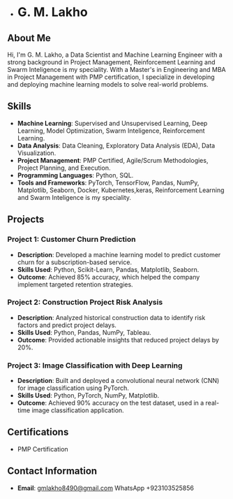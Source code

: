- # G. M. Lakho

## About Me
Hi, I'm G. M. Lakho, a Data Scientist and Machine Learning Engineer with a strong background in Project Management, Reinforcement Learning and Swarm Inteligence is my speciality. With a Master's in Engineering and MBA in Project Management with PMP certification, I specialize in developing and deploying machine learning models to solve real-world problems.

## Skills
- **Machine Learning**: Supervised and Unsupervised Learning, Deep Learning, Model Optimization, Swarm Inteligence, Reinforcement Learning.
- **Data Analysis**: Data Cleaning, Exploratory Data Analysis (EDA), Data Visualization.
- **Project Management**: PMP Certified, Agile/Scrum Methodologies, Project Planning, and Execution.
- **Programming Languages**: Python, SQL.
- **Tools and Frameworks**: PyTorch, TensorFlow, Pandas, NumPy, Matplotlib, Seaborn, Docker, Kubernetes,keras, Reinforcement Learning and Swarm Inteligence is my speciality.

## Projects

### Project 1: Customer Churn Prediction
- **Description**: Developed a machine learning model to predict customer churn for a subscription-based service.
- **Skills Used**: Python, Scikit-Learn, Pandas, Matplotlib, Seaborn.
- **Outcome**: Achieved 85% accuracy, which helped the company implement targeted retention strategies.

### Project 2: Construction Project Risk Analysis
- **Description**: Analyzed historical construction data to identify risk factors and predict project delays.
- **Skills Used**: Python, Pandas, NumPy, Tableau.
- **Outcome**: Provided actionable insights that reduced project delays by 20%.

### Project 3: Image Classification with Deep Learning
- **Description**: Built and deployed a convolutional neural network (CNN) for image classification using PyTorch.
- **Skills Used**: Python, PyTorch, NumPy, Matplotlib.
- **Outcome**: Achieved 90% accuracy on the test dataset, used in a real-time image classification application.

## Certifications
- PMP Certification

## Contact Information
- **Email**: gmlakho8490@gmail.com
  WhatsApp +923103525856


<!---
Murtaza8490/Murtaza8490 is a ✨ special ✨ repository because its `README.md` (this file) appears on your GitHub profile.
You can click the Preview link to take a look at your changes.
--->
